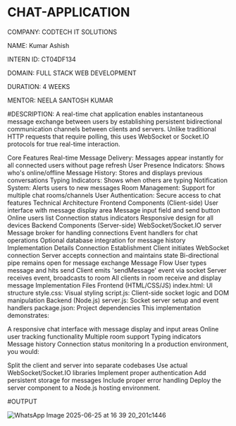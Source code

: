 # CHAT-APPLICATION

COMPANY: CODTECH IT SOLUTIONS

NAME: Kumar Ashish

INTERN ID: CT04DF134

DOMAIN: FULL STACK WEB DEVELOPMENT

DURATION: 4 WEEKS

MENTOR: NEELA SANTOSH KUMAR

#DESCRIPTION: A real-time chat application enables instantaneous message exchange between users by establishing persistent bidirectional communication channels between clients and servers. Unlike traditional HTTP requests that require polling, this uses WebSocket or Socket.IO protocols for true real-time interaction.

Core Features Real-time Message Delivery: Messages appear instantly for all connected users without page refresh User Presence Indicators: Shows who's online/offline Message History: Stores and displays previous conversations Typing Indicators: Shows when others are typing Notification System: Alerts users to new messages Room Management: Support for multiple chat rooms/channels User Authentication: Secure access to chat features Technical Architecture Frontend Components (Client-side) User interface with message display area Message input field and send button Online users list Connection status indicators Responsive design for all devices Backend Components (Server-side) WebSocket/Socket.IO server Message broker for handling connections Event handlers for chat operations Optional database integration for message history Implementation Details Connection Establishment Client initiates WebSocket connection Server accepts connection and maintains state Bi-directional pipe remains open for message exchange Message Flow User types message and hits send Client emits 'sendMessage' event via socket Server receives event, broadcasts to room All clients in room receive and display message Implementation Files Frontend (HTML/CSS/JS) index.html: UI structure style.css: Visual styling script.js: Client-side socket logic and DOM manipulation Backend (Node.js) server.js: Socket server setup and event handlers package.json: Project dependencies This implementation demonstrates:

A responsive chat interface with message display and input areas Online user tracking functionality Multiple room support Typing indicators Message history Connection status monitoring In a production environment, you would:

Split the client and server into separate codebases Use actual WebSocket/Socket.IO libraries Implement proper authentication Add persistent storage for messages Include proper error handling Deploy the server component to a Node.js hosting environment.

#OUTPUT

![WhatsApp Image 2025-06-25 at 16 39 20_201c1446](https://github.com/user-attachments/assets/10eafe0d-85bf-4eb6-a347-a7c691703b1c)

